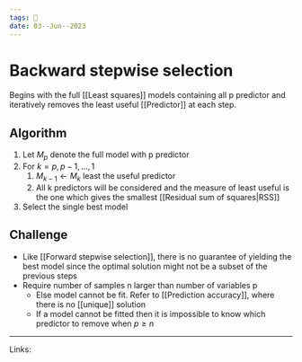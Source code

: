 ```yaml
---
tags: 🌱
date: 03--Jun--2023
---
```


# Backward stepwise selection

Begins with the full [[Least squares]] models containing all p predictor and iteratively removes the least useful [[Predictor]] at each step.
## Algorithm
1. Let $M_p$ denote the full model with p predictor
2. For $k=p,p-1,…,1$
    1. $M_{k-1} \leftarrow M_k \text{ least the useful predictor}$
    2. All k predictors will be considered and the measure of least useful is the one which gives the smallest [[Residual sum of squares|RSS]]
3. Select the single best model
## Challenge
- Like [[Forward stepwise selection]], there is no guarantee of yielding the best model since the optimal solution might not be a subset of the previous steps
- Require number of samples n larger than number of variables p
    - Else model cannot be fit. Refer to [[Prediction accuracy]], where there is no [[unique]] solution
    - If a model cannot be fitted then it is impossible to know which predictor to remove when $p \ge n$

---
Links: 